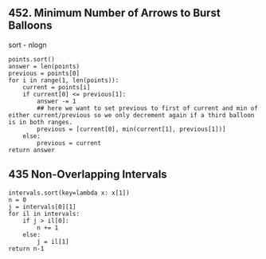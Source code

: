 ## 452. Minimum Number of Arrows to Burst Balloons

sort - nlogn

    points.sort()
    answer = len(points)
    previous = points[0]
    for i in range(1, len(points)):
        current = points[i]
        if current[0] <= previous[1]:
            answer -= 1
            ## here we want to set previous to first of current and min of either current/previous so we only decrement again if a third balloon is in both ranges.
            previous = [current[0], min(current[1], previous[1])]
        else:
            previous = current
    return answer

## 435 Non-Overlapping Intervals

    intervals.sort(key=lambda x: x[1])
    n = 0
    j = intervals[0][1]
    for il in intervals:
        if j > il[0]:
            n += 1
        else:
            j = il[1]
    return n-1
